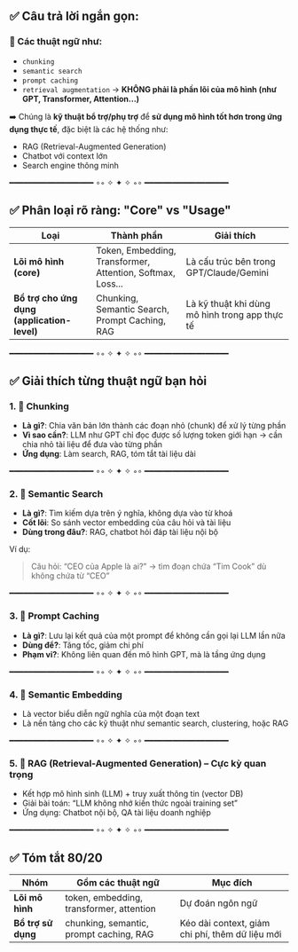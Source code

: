 ## ✅ Câu trả lời ngắn gọn:

### 🔸 Các thuật ngữ như:

- `chunking`
- `semantic search`
- `prompt caching`
- `retrieval augmentation`
  → **KHÔNG phải là phần lõi của mô hình (như GPT, Transformer, Attention...)**

➡️ Chúng là **kỹ thuật bổ trợ/phụ trợ** để **sử dụng mô hình tốt hơn trong ứng dụng thực tế**, đặc biệt là các hệ thống như:

- RAG (Retrieval-Augmented Generation)
- Chatbot với context lớn
- Search engine thông minh

━━━━━━━━━━━━━━━━━━ ∘◦ ✧ ✦ ✧ ◦∘ ━━━━━━━━━━━━━━━━━━

## ✅ Phân loại rõ ràng: "Core" vs "Usage"

| Loại                                        | Thành phần                                                 | Giải thích                                     |
| ------------------------------------------- | ---------------------------------------------------------- | ---------------------------------------------- |
| **Lõi mô hình (core)**                      | Token, Embedding, Transformer, Attention, Softmax, Loss... | Là cấu trúc bên trong GPT/Claude/Gemini        |
| **Bổ trợ cho ứng dụng (application-level)** | Chunking, Semantic Search, Prompt Caching, RAG             | Là kỹ thuật khi dùng mô hình trong app thực tế |

━━━━━━━━━━━━━━━━━━ ∘◦ ✧ ✦ ✧ ◦∘ ━━━━━━━━━━━━━━━━━━

## ✅ Giải thích từng thuật ngữ bạn hỏi

### 1. 🔹 **Chunking**

- **Là gì?**: Chia văn bản lớn thành các đoạn nhỏ (chunk) để xử lý từng phần
- **Vì sao cần?**: LLM như GPT chỉ đọc được số lượng token giới hạn → cần chia nhỏ tài liệu để đưa vào từng phần
- **Ứng dụng**: Làm search, RAG, tóm tắt tài liệu dài

━━━━━━━━━━━━━━━━━━ ∘◦ ✧ ✦ ✧ ◦∘ ━━━━━━━━━━━━━━━━━━

### 2. 🔹 **Semantic Search**

- **Là gì?**: Tìm kiếm dựa trên ý nghĩa, không dựa vào từ khoá
- **Cốt lõi**: So sánh vector embedding của câu hỏi và tài liệu
- **Dùng trong đâu?**: RAG, chatbot hỏi đáp tài liệu nội bộ

Ví dụ:

> Câu hỏi: “CEO của Apple là ai?” → tìm đoạn chứa “Tim Cook” dù không chứa từ “CEO”

━━━━━━━━━━━━━━━━━━ ∘◦ ✧ ✦ ✧ ◦∘ ━━━━━━━━━━━━━━━━━━

### 3. 🔹 **Prompt Caching**

- **Là gì?**: Lưu lại kết quả của một prompt để không cần gọi lại LLM lần nữa
- **Dùng để?**: Tăng tốc, giảm chi phí
- **Phạm vi?**: Không liên quan đến mô hình GPT, mà là tầng ứng dụng

━━━━━━━━━━━━━━━━━━ ∘◦ ✧ ✦ ✧ ◦∘ ━━━━━━━━━━━━━━━━━━

### 4. 🔹 **Semantic Embedding**

- Là vector biểu diễn ngữ nghĩa của một đoạn text
- Là nền tảng cho các kỹ thuật như semantic search, clustering, hoặc RAG

━━━━━━━━━━━━━━━━━━ ∘◦ ✧ ✦ ✧ ◦∘ ━━━━━━━━━━━━━━━━━━

### 5. 🔹 **RAG (Retrieval-Augmented Generation)** – Cực kỳ quan trọng

- Kết hợp mô hình sinh (LLM) + truy xuất thông tin (vector DB)
- Giải bài toán: “LLM không nhớ kiến thức ngoài training set”
- Ứng dụng: Chatbot nội bộ, QA tài liệu doanh nghiệp

━━━━━━━━━━━━━━━━━━ ∘◦ ✧ ✦ ✧ ◦∘ ━━━━━━━━━━━━━━━━━━

## ✅ Tóm tắt 80/20

| Nhóm               | Gồm các thuật ngữ                        | Mục đích                                        |
| ------------------ | ---------------------------------------- | ----------------------------------------------- |
| **Lõi mô hình**    | token, embedding, transformer, attention | Dự đoán ngôn ngữ                                |
| **Bổ trợ sử dụng** | chunking, semantic, prompt caching, RAG  | Kéo dài context, giảm chi phí, thêm dữ liệu mới |
